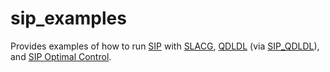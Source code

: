 # sip_examples
Provides examples of how to run [SIP](https://github.com/joaospinto/sip)
with [SLACG](https://github.com/joaospinto/slacg),
[QDLDL](https://github.com/osqp/qdldl)
(via [SIP_QDLDL](https://github.com/joaospinto/sip_qdldl)),
and [SIP Optimal Control](https://github.com/joaospinto/sip_optimal_control).
